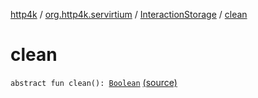 [http4k](../../index.md) / [org.http4k.servirtium](../index.md) / [InteractionStorage](index.md) / [clean](./clean.md)

# clean

`abstract fun clean(): `[`Boolean`](https://kotlinlang.org/api/latest/jvm/stdlib/kotlin/-boolean/index.html) [(source)](https://github.com/http4k/http4k/blob/master/http4k-testing-servirtium/src/main/kotlin/org/http4k/servirtium/InteractionStorage.kt#L14)